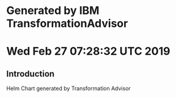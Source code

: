 # Generated by IBM TransformationAdvisor
# Wed Feb 27 07:28:32 UTC 2019
## Introduction

Helm Chart generated by Transformation Advisor
